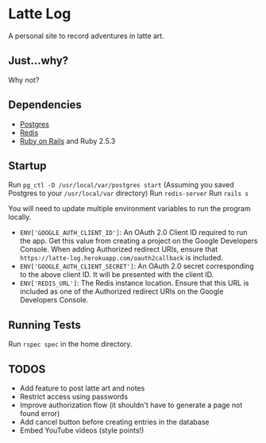 # Latte Log
A personal site to record adventures in latte art. 

## Just...why?
Why not?

## Dependencies
* [Postgres](https://www.postgresql.org)
* [Redis](https://redis.io)
* [Ruby on Rails](https://rubyonrails.org) and Ruby 2.5.3

## Startup
Run `pg_ctl -D /usr/local/var/postgres start` (Assuming you saved Postgres to your `/usr/local/var` directory)
Run `redis-server`
Run `rails s`

You will need to update multiple environment variables to run the program
locally.
* `ENV['GOOGLE_AUTH_CLIENT_ID']`: An OAuth 2.0 Client ID required to run the app. Get this value from creating a project on the Google Developers Console. When adding Authorized redirect URIs, ensure that `https://latte-log.herokuapp.com/oauth2callback` is included.
* `ENV['GOOGLE_AUTH_CLIENT_SECRET']`: An OAuth 2.0 secret corresponding to the above client ID. It will be presented with the client ID.
* `ENV['REDIS_URL']`: The Redis instance location. Ensure that this URL is included as one of the Authorized redirect URIs on the Google Developers Console.

## Running Tests
Run `rspec spec` in the home directory.

## TODOS
* Add feature to post latte art and notes
* Restrict access using passwords
* Improve authorization flow (it shouldn't have to generate a page not found
error)
* Add cancel button before creating entries in the database
* Embed YouTube videos (style points!)

